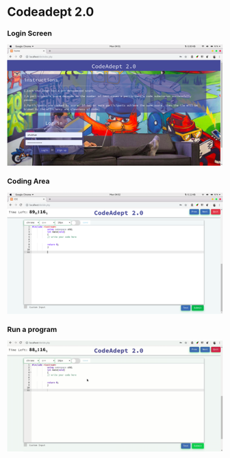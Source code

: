 # Codeadept 2.0
### Login Screen
![](ui.png)

### Coding Area
![](coding_area.png)

### Run a program
![](output.gif)
